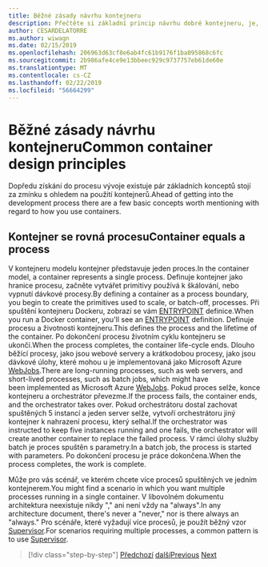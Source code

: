```yaml
---
title: Běžné zásady návrhu kontejneru
description: Přečtěte si základní princip návrhu dobré kontejneru, je, že kontejner byste neměli hostit pouze jeden proces.
author: CESARDELATORRE
ms.author: wiwagn
ms.date: 02/15/2019
ms.openlocfilehash: 206963d63cf8e6ab4fc61b9176f1ba095868c6fc
ms.sourcegitcommit: 2b986afe4ce9e13bbeec929c9737757eb61de60e
ms.translationtype: MT
ms.contentlocale: cs-CZ
ms.lasthandoff: 02/22/2019
ms.locfileid: "56664299"
---
```

# <a name="common-container-design-principles"></a><span data-ttu-id="21d0f-103">Běžné zásady návrhu kontejneru</span><span class="sxs-lookup"><span data-stu-id="21d0f-103">Common container design principles</span></span>

<span data-ttu-id="21d0f-104">Dopředu získání do procesu vývoje existuje pár základních konceptů stojí za zmínku s ohledem na použití kontejnerů.</span><span class="sxs-lookup"><span data-stu-id="21d0f-104">Ahead of getting into the development process there are a few basic concepts worth mentioning with regard to how you use containers.</span></span>

## <a name="container-equals-a-process"></a><span data-ttu-id="21d0f-105">Kontejner se rovná procesu</span><span class="sxs-lookup"><span data-stu-id="21d0f-105">Container equals a process</span></span>

<span data-ttu-id="21d0f-106">V kontejneru modelu kontejner představuje jeden proces.</span><span class="sxs-lookup"><span data-stu-id="21d0f-106">In the container model, a container represents a single process.</span></span> <span data-ttu-id="21d0f-107">Definuje kontejner jako hranice procesu, začněte vytvářet primitivy používá k škálování, nebo vypnutí dávkové procesy.</span><span class="sxs-lookup"><span data-stu-id="21d0f-107">By defining a container as a process boundary, you begin to create the primitives used to scale, or batch-off, processes.</span></span> <span data-ttu-id="21d0f-108">Při spuštění kontejneru Dockeru, zobrazí se vám [ENTRYPOINT](https://docs.docker.com/engine/reference/builder/#/entrypoint) definice.</span><span class="sxs-lookup"><span data-stu-id="21d0f-108">When you run a Docker container, you'll see an [ENTRYPOINT](https://docs.docker.com/engine/reference/builder/#/entrypoint) definition.</span></span> <span data-ttu-id="21d0f-109">Definuje procesu a životnosti kontejneru.</span><span class="sxs-lookup"><span data-stu-id="21d0f-109">This defines the process and the lifetime of the container.</span></span> <span data-ttu-id="21d0f-110">Po dokončení procesu životním cyklu kontejneru se ukončí.</span><span class="sxs-lookup"><span data-stu-id="21d0f-110">When the process completes, the container life-cycle ends.</span></span> <span data-ttu-id="21d0f-111">Dlouho běžící procesy, jako jsou webové servery a krátkodobou procesy, jako jsou dávkové úlohy, které mohou u je implementovaná jako Microsoft Azure [WebJobs](https://azure.microsoft.com/documentation/articles/websites-webjobs-resources/).</span><span class="sxs-lookup"><span data-stu-id="21d0f-111">There are long-running processes, such as web servers, and short-lived processes, such as batch jobs, which might have been implemented as Microsoft Azure [WebJobs](https://azure.microsoft.com/documentation/articles/websites-webjobs-resources/).</span></span> <span data-ttu-id="21d0f-112">Pokud proces selže, konce kontejneru a orchestrátor převezme.</span><span class="sxs-lookup"><span data-stu-id="21d0f-112">If the process fails, the container ends, and the orchestrator takes over.</span></span> <span data-ttu-id="21d0f-113">Pokud orchestrátoru dostal zachovat spuštěných 5 instancí a jeden server selže, vytvoří orchestrátoru jiný kontejner k nahrazení procesu, který selhal.</span><span class="sxs-lookup"><span data-stu-id="21d0f-113">If the orchestrator was instructed to keep five instances running and one fails, the orchestrator will create another container to replace the failed process.</span></span> <span data-ttu-id="21d0f-114">V rámci úlohy služby batch je proces spuštěn s parametry.</span><span class="sxs-lookup"><span data-stu-id="21d0f-114">In a batch job, the process is started with parameters.</span></span> <span data-ttu-id="21d0f-115">Po dokončení procesu je práce dokončena.</span><span class="sxs-lookup"><span data-stu-id="21d0f-115">When the process completes, the work is complete.</span></span>

<span data-ttu-id="21d0f-116">Může pro vás scénář, ve kterém chcete více procesů spuštěných ve jedním kontejnerem.</span><span class="sxs-lookup"><span data-stu-id="21d0f-116">You might find a scenario in which you want multiple processes running in a single container.</span></span> <span data-ttu-id="21d0f-117">V libovolném dokumentu architektura neexistuje nikdy "," ani není vždy na "always".</span><span class="sxs-lookup"><span data-stu-id="21d0f-117">In any architecture document, there's never a "never," nor is there always an "always."</span></span> <span data-ttu-id="21d0f-118">Pro scénáře, které vyžadují více procesů, je použít běžný vzor [Supervisor](http://supervisord.org/).</span><span class="sxs-lookup"><span data-stu-id="21d0f-118">For scenarios requiring multiple processes, a common pattern is to use [Supervisor](http://supervisord.org/).</span></span>

>[!div class="step-by-step"]
><span data-ttu-id="21d0f-119">[Předchozí](design-docker-applications.md)
>[další](monolithic-applications.md)</span><span class="sxs-lookup"><span data-stu-id="21d0f-119">[Previous](design-docker-applications.md)
[Next](monolithic-applications.md)</span></span>